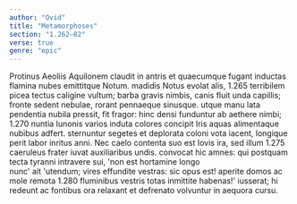 ```yaml
---
author: "Ovid"
title: "Metamorphoses"
section: "1.262–82"
verse: true
genre: "epic"
---
```


  Protinus Aeoliis Aquilonem claudit in antris
et quaecumque fugant inductas flamina nubes
emittitque Notum. madidis Notus evolat alis,
1.265
terribilem picea tectus caligine vultum;
barba gravis nimbis, canis fluit unda capillis;
fronte sedent nebulae, rorant pennaeque sinusque.
utque manu lata pendentia nubila pressit,
fit fragor: hinc densi funduntur ab aethere nimbi;
1.270
nuntia Iunonis varios induta colores
concipit Iris aquas alimentaque nubibus adfert.
sternuntur segetes et deplorata coloni
vota iacent, longique perit labor inritus anni.
  Nec caelo contenta suo est Iovis ira, sed illum
1.275
caeruleus frater iuvat auxiliaribus undis.
convocat hic amnes: qui postquam tecta tyranni
intravere sui, 'non est hortamine longo  
nunc' ait 'utendum; vires effundite vestras:
sic opus est! aperite domos ac mole remota
1.280
fluminibus vestris totas inmittite habenas!'
iusserat; hi redeunt ac fontibus ora relaxant
et defrenato volvuntur in aequora cursu.
